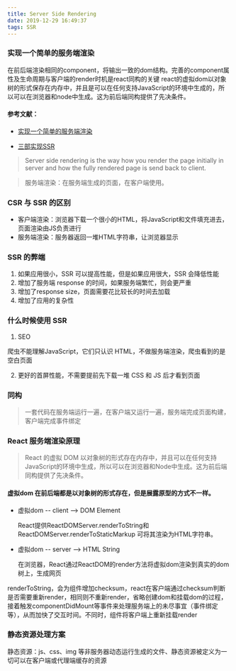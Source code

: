 ```yaml
---
title: Server Side Rendering
date: 2019-12-29 16:49:37
tags: SSR 
---
```


### 实现一个简单的服务端渲染

在前后端渲染相同的component，将输出一致的dom结构。完善的component属性及生命周期与客户端的render时机是react同构的关键
react的虚拟dom以对象树的形式保存在内存中，并且是可以在任何支持JavaScript的环境中生成的，所以可以在浏览器和node中生成。这为前后端同构提供了先决条件。
<!-- more -->

#### 参考文献：

* [实现一个简单的服务端渲染](https://medium.com/@mahesh_joshi/understanding-server-side-rendering-in-react-in-easy-way-d2984bb7aa51)

* [三部实现SSR](https://www.freecodecamp.org/news/server-side-rendering-your-react-app-in-three-simple-steps-7a82b95db82e/)

> Server side rendering is the way how you render the page initially in server and how the fully rendered page is send back to client.

> 服务端渲染：在服务端生成的页面，在客户端使用。

### CSR 与 SSR 的区别

* 客户端渲染：浏览器下载一个很小的HTML，将JavaScript和文件填充进去，页面渲染由JS负责进行
* 服务端渲染：服务器返回一堆HTML字符串，让浏览器显示

### SSR 的弊端

1. 如果应用很小，SSR 可以提高性能，但是如果应用很大，SSR 会降低性能
2. 增加了服务端 response 的时间，如果服务端繁忙，则会更严重
3. 增加了response size，页面需要花比较长的时间去加载
4. 增加了应用的复杂性

### 什么时候使用 SSR

1. SEO

  爬虫不能理解JavaScript，它们只认识 HTML，不做服务端渲染，爬虫看到的是空白页面

2. 更好的首屏性能，不需要提前先下载一堆 CSS 和 JS 后才看到页面

### 同构

> 一套代码在服务端运行一遍，在客户端又运行一遍，服务端完成页面构建，客户端完成事件绑定

### React 服务端渲染原理

> React 的虚拟 DOM 以对象树的形式存在内存中，并且可以在任何支持JavaScript的环境中生成，所以可以在浏览器和Node中生成。这为前后端同构提供了先决条件。

  #### 虚拟dom 在前后端都是以对象树的形式存在，但是展露原型的方式不一样。

* 虚拟dom -- client --> DOM Element

  React提供ReactDOMServer.renderToString和ReactDOMServer.renderToStaticMarkup 可将其渲染为HTML字符串。

* 虚拟dom -- server --> HTML String 

  在浏览器，React通过ReactDOM的render方法将虚拟dom渲染到真实的dom树上，生成网页

renderToString，会为组件增加checksum，react在客户端通过checksum判断是否需要重新render，相同则不重新render，省略创建dom和挂载dom的过程，接着触发componentDidMount等事件来处理服务端上的未尽事宜（事件绑定等），从而加快了交互时间。不同时，组件将客户端上重新挂载render

### 静态资源处理方案

静态资源：js、css、img 等非服务器动态运行生成的文件、静态资源被定义为一切可以在客户端或代理端缓存的资源